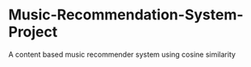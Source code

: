 # Music-Recommendation-System-Project
A content based music recommender system using cosine similarity
